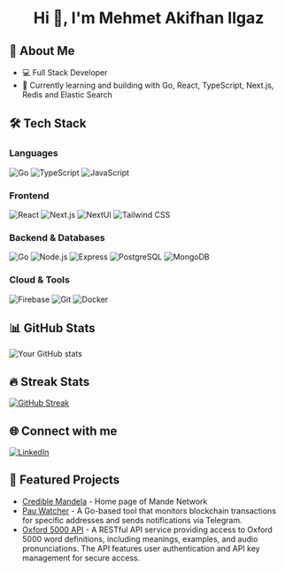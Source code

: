 <h1 align="center">Hi 👋, I'm Mehmet Akifhan Ilgaz</h1>

## 🚀 About Me
- 💻 Full Stack Developer
- 🌱 Currently learning and building with Go, React, TypeScript, Next.js, Redis and Elastic Search

## 🛠️ Tech Stack
### Languages
![Go](https://img.shields.io/badge/-Go-00ADD8?style=flat&logo=go&logoColor=white)
![TypeScript](https://img.shields.io/badge/-TypeScript-3178C6?style=flat&logo=typescript&logoColor=white)
![JavaScript](https://img.shields.io/badge/-JavaScript-F7DF1E?style=flat&logo=javascript&logoColor=black)

### Frontend
![React](https://img.shields.io/badge/-React-61DAFB?style=flat&logo=react&logoColor=black)
![Next.js](https://img.shields.io/badge/-Next.js-000000?style=flat&logo=next.js&logoColor=white)
![NextUI](https://img.shields.io/badge/-NextUI-000000?style=flat&logo=next.js&logoColor=white)
![Tailwind CSS](https://img.shields.io/badge/-Tailwind%20CSS-06B6D4?style=flat&logo=tailwind-css&logoColor=white)

### Backend & Databases
![Go](https://img.shields.io/badge/-Go-00ADD8?style=flat&logo=go&logoColor=white)
![Node.js](https://img.shields.io/badge/-Node.js-339933?style=flat&logo=node.js&logoColor=white)
![Express](https://img.shields.io/badge/-Express-000000?style=flat&logo=express&logoColor=white)
![PostgreSQL](https://img.shields.io/badge/-PostgreSQL-4169E1?style=flat&logo=postgresql&logoColor=white)
![MongoDB](https://img.shields.io/badge/-MongoDB-47A248?style=flat&logo=mongodb&logoColor=white)

### Cloud & Tools
![Firebase](https://img.shields.io/badge/-Firebase-FFCA28?style=flat&logo=firebase&logoColor=black)
![Git](https://img.shields.io/badge/-Git-F05032?style=flat&logo=git&logoColor=white)
![Docker](https://img.shields.io/badge/-Docker-2496ED?style=flat&logo=docker&logoColor=white)

## 📊 GitHub Stats
![Your GitHub stats](https://github-readme-stats.vercel.app/api?username=AkifhanIlgaz&show_icons=true&theme=dark)

## 🔥 Streak Stats
[![GitHub Streak](https://github-readme-streak-stats.herokuapp.com/?user=AkifhanIlgaz&theme=dark)](https://git.io/streak-stats)

## 🌐 Connect with me
[![LinkedIn](https://img.shields.io/badge/-LinkedIn-0A66C2?style=flat&logo=linkedin&logoColor=white)](https://linkedin.com/in/mehmetakifhanilgaz)

## 📌 Featured Projects
- [Credible Mandela](https://crediblemandela.xyz/) - Home page of Mande Network
- [Pau Watcher](https://github.com/AkifhanIlgaz/pau-watcher) - A Go-based tool that monitors blockchain transactions for specific addresses and sends notifications via Telegram.
- [Oxford 5000 API](link) - A RESTful API service providing access to Oxford 5000 word definitions, including meanings, examples, and audio pronunciations. The API features user authentication and API key management for secure access.


